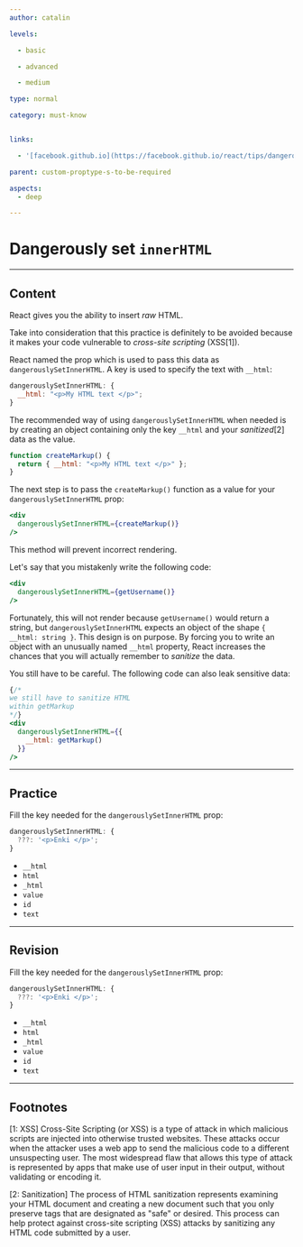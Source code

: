 ```yaml
---
author: catalin

levels:

  - basic

  - advanced

  - medium

type: normal

category: must-know


links:

  - '[facebook.github.io](https://facebook.github.io/react/tips/dangerously-set-inner-html.html){website}'

parent: custom-proptype-s-to-be-required

aspects:
  - deep

---
```


# Dangerously set `innerHTML`

---
## Content

React gives you the ability to insert *raw* HTML.

Take into consideration that this practice is definitely to be avoided because it makes your code vulnerable to *cross-site scripting* (XSS[1]).

React named the prop which is used to pass this data as `dangerouslySetInnerHTML`. A key is used to specify the text with `__html`:

```jsx
dangerouslySetInnerHTML: {
  __html: "<p>My HTML text </p>";
}
```

The recommended way of using `dangerouslySetInnerHTML` when needed is by creating an object containing only the key `__html` and your *sanitized*[2] data as the value.

```jsx
function createMarkup() {
  return { __html: "<p>My HTML text </p>" };
}
```

The next step is to pass the `createMarkup()` function as a value for your `dangerouslySetInnerHTML` prop:

```jsx
<div
  dangerouslySetInnerHTML={createMarkup()}
/>
```

This method will prevent incorrect rendering.

Let's say that you mistakenly write the following code:

```jsx
<div
  dangerouslySetInnerHTML={getUsername()}
/>
```

Fortunately, this will not render because `getUsername()` would return a string, but `dangerouslySetInnerHTML` expects an object of the shape `{ __html: string }`. This design is on purpose. By forcing you to write an object with an unusually named `__html` property, React increases the chances that you will actually remember to *sanitize* the data.

You still have to be careful. The following code can also leak sensitive data:

```jsx
{/*
we still have to sanitize HTML
within getMarkup 
*/}
<div
  dangerouslySetInnerHTML={{
    __html: getMarkup()
  }}
/>
```

---
## Practice

Fill the key needed for the `dangerouslySetInnerHTML` prop:
```javascript
dangerouslySetInnerHTML: {
  ???: '<p>Enki </p>';
}
```


* `__html`
* `html`
* `_html`
* `value`
* `id`
* `text`

---
## Revision

Fill the key needed for the `dangerouslySetInnerHTML` prop:
```javascript
dangerouslySetInnerHTML: {
  ???: '<p>Enki </p>';
}
```


* `__html`
* `html`
* `_html`
* `value`
* `id`
* `text`

---
## Footnotes

[1: XSS]
Cross-Site Scripting (or XSS) is a type of attack in which malicious scripts are injected into otherwise trusted websites. These attacks occur when the attacker uses a web app to send the malicious code to a different unsuspecting user. The most widespread flaw that allows this type of attack is represented by apps that make use of user input in their output, without validating or encoding it. 

[2: Sanitization]
The process of HTML sanitization represents examining your HTML document and creating a new document such that you only preserve tags that are designated as "safe" or desired. This process can help protect against cross-site scripting (XSS) attacks by sanitizing any HTML code submitted by a user.

